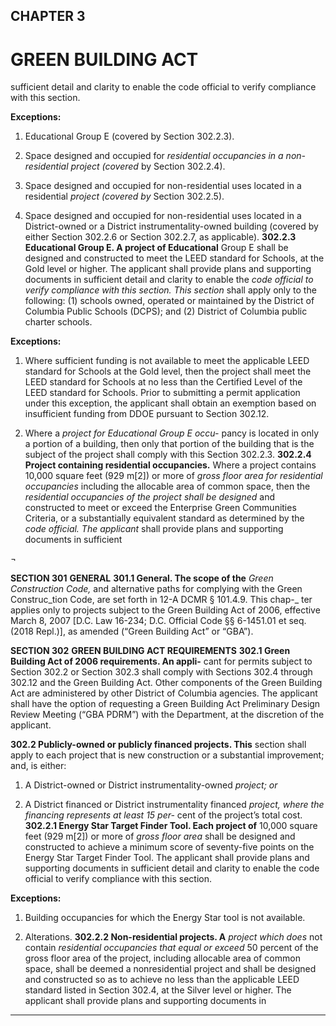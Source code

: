 ## CHAPTER 3

# GREEN BUILDING ACT


sufficient detail and clarity to enable the code official to
verify compliance with this section.

**Exceptions:**

1. Educational Group E (covered by Section
302.2.3).
2. Space designed and occupied for _residential_
_occupancies in a non-residential project (covered_
by Section 302.2.4).

3. Space designed and occupied for non-residential
uses located in a residential _project (covered by_
Section 302.2.5).

4. Space designed and occupied for non-residential
uses located in a District-owned or a District
instrumentality-owned building (covered by
either Section 302.2.6 or Section 302.2.7, as
applicable).
**302.2.3 Educational Group E. A project of Educational**
Group E shall be designed and constructed to meet the
LEED standard for Schools, at the Gold level or higher.
The applicant shall provide plans and supporting documents in sufficient detail and clarity to enable the _code_
_official to verify compliance with this section. This section_
shall apply only to the following: (1) schools owned, operated or maintained by the District of Columbia Public
Schools (DCPS); and (2) District of Columbia public charter schools.

**Exceptions:**

1. Where sufficient funding is not available to meet
the applicable LEED standard for Schools at the
Gold level, then the project shall meet the LEED
standard for Schools at no less than the Certified
Level of the LEED standard for Schools. Prior to
submitting a permit application under this exception, the applicant shall obtain an exemption
based on insufficient funding from DDOE pursuant to Section 302.12.

2. Where a _project for Educational Group E occu-_
pancy is located in only a portion of a building,
then only that portion of the building that is the
subject of the project shall comply with this Section 302.2.3.
**302.2.4 Project containing residential occupancies.**
Where a project contains 10,000 square feet (929 m[2]) or
more of _gross floor area for_ _residential occupancies_
including the allocable area of common space, then the
_residential occupancies of the_ _project shall be designed_
and constructed to meet or exceed the Enterprise Green
Communities Criteria, or a substantially equivalent standard as determined by the _code official. The applicant_
shall provide plans and supporting documents in sufficient


¬


**SECTION 301**
**GENERAL**
**301.1 General. The scope of the** _Green Construction Code,_
and alternative paths for complying with the Green Construc_tion Code, are set forth in 12-A DCMR § 101.4.9. This chap-_
ter applies only to projects subject to the Green Building Act
of 2006, effective March 8, 2007 [D.C. Law 16-234; D.C.
Official Code §§ 6-1451.01 et seq. (2018 Repl.)], as amended
(“Green Building Act” or “GBA”).

**SECTION 302**
**GREEN BUILDING ACT REQUIREMENTS**
**302.1 Green Building Act of 2006 requirements. An appli-**
cant for permits subject to Section 302.2 or Section 302.3
shall comply with Sections 302.4 through 302.12 and the
Green Building Act. Other components of the Green Building
Act are administered by other District of Columbia agencies.
The applicant shall have the option of requesting a Green
Building Act Preliminary Design Review Meeting (“GBA
PDRM”) with the Department, at the discretion of the applicant.

**302.2 Publicly-owned or publicly financed projects. This**
section shall apply to each project that is new construction or
a substantial improvement; and, is either:

1. A District-owned or District instrumentality-owned
_project; or_

2. A District financed or District instrumentality financed
_project, where the financing represents at least 15 per-_
cent of the project’s total cost.
**302.2.1 Energy Star Target Finder Tool. Each project of**
10,000 square feet (929 m[2]) or more of _gross floor area_
shall be designed and constructed to achieve a minimum
score of seventy-five points on the Energy Star Target
Finder Tool. The applicant shall provide plans and supporting documents in sufficient detail and clarity to enable
the code official to verify compliance with this section.

**Exceptions:**

1. Building occupancies for which the Energy Star
tool is not available.

2. Alterations.
**302.2.2 Non-residential projects. A** _project which does_
not contain _residential occupancies that equal or exceed_
50 percent of the gross floor area of the project, including
allocable area of common space, shall be deemed a nonresidential project and shall be designed and constructed
so as to achieve no less than the applicable LEED standard
listed in Section 302.4, at the Silver level or higher. The
applicant shall provide plans and supporting documents in


-----



